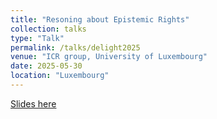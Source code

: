 ```yaml
---
title: "Resoning about Epistemic Rights"
collection: talks
type: "Talk"
permalink: /talks/delight2025
venue: "ICR group, University of Luxembourg"
date: 2025-05-30
location: "Luxembourg"
---
```


[Slides here](/files/slides_delight2025.pdf)

